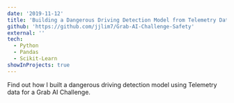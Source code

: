 ```yaml
---
date: '2019-11-12'
title: 'Building a Dangerous Driving Detection Model from Telemetry Data'
github: 'https://github.com/jjlim7/Grab-AI-Challenge-Safety'
external: ''
tech:
  - Python
  - Pandas
  - Scikit-Learn
showInProjects: true
---
```


Find out how I built a dangerous driving detection model using Telemetry data for a Grab AI Challenge.
